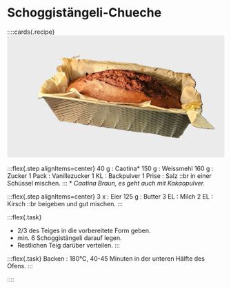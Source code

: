 # Schoggistängeli-Chueche

::::cards{.recipe}
![](images/schoggi-staengeli-cake.jpg)

:::flex{.step alignItems=center}
    40 g
    : Caotina\*
    150 g
    : Weissmehl
    160 g
    : Zucker
    1 Pack
    : Vanillezucker
    1 KL
    : Backpulver
    1 Prise
    : Salz
::br
    in einer Schüssel mischen.
:::
\* *Caotina Braun, es geht auch mit Kakaopulver.*

:::flex{.step alignItems=center}
    3 x
    : Eier
    125 g
    : Butter
    3 EL
    : Milch
    2 EL
    : Kirsch
::br
    beigeben und gut mischen.
:::

:::flex{.task}
- 2/3 des Teiges in die vorbereitete Form geben.
- min. 6 Schoggistängeli darauf legen.
- Restlichen Teig darüber verteilen.
:::

:::flex{.task}
    Backen
    : 180°C, 40-45 Minuten in der unteren Hälfte des Ofens.
:::

::::